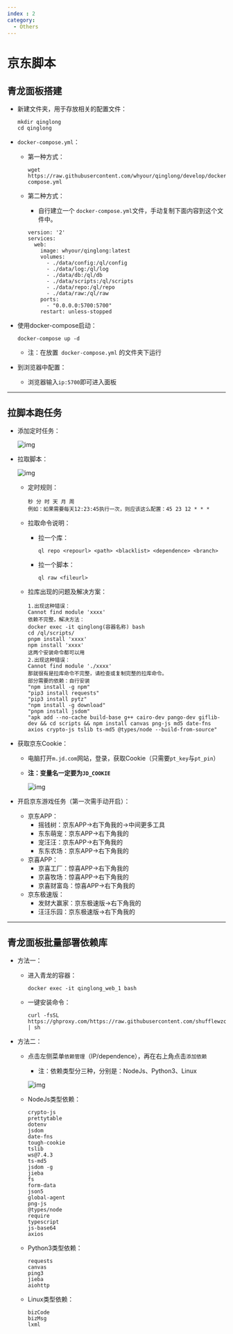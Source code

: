 ```yaml
---
index : 2
category: 
  - Others
---
```


# 京东脚本

## 青龙面板搭建

- 新建文件夹，用于存放相关的配置文件：

  ```shell
  mkdir qinglong
  cd qinglong
  ```

- `docker-compose.yml`：

  - 第一种方式：

    ```shell
    wget https://raw.githubusercontent.com/whyour/qinglong/develop/docker-compose.yml
    ```

  - 第二种方式：

    - 自行建立一个 ` docker-compose.yml `文件，手动复制下面内容到这个文件中。

    ```shel
    version: '2'
    services:
      web:
        image: whyour/qinglong:latest
        volumes:
          - ./data/config:/ql/config
          - ./data/log:/ql/log
          - ./data/db:/ql/db
          - ./data/scripts:/ql/scripts
          - ./data/repo:/ql/repo
          - ./data/raw:/ql/raw
        ports:
          - "0.0.0.0:5700:5700"
        restart: unless-stopped
    ```

- 使用docker-compose启动：

  ```shell
  docker-compose up -d
  ```

  - 注：在放置` docker-compose.yml` 的文件夹下运行

- 到浏览器中配置：

  - 浏览器输入`ip:5700`即可进入面板

---


## 拉脚本跑任务

- 添加定时任务：

  ![img](https://raw.githubusercontent.com/CoderWDD/myImages/main/blog_images/20211216184720.png)

- 拉取脚本：

  ![img](https://raw.githubusercontent.com/CoderWDD/myImages/main/blog_images/20211216185453.png)

  - 定时规则：

    ```
    秒 分 时 天 月 周
    例如：如果需要每天12:23:45执行一次，则应该这么配置：45 23 12 * * *
    ```

  - 拉取命令说明：

    - 拉一个库：

      ```shell
      ql repo <repourl> <path> <blacklist> <dependence> <branch>
      ```

    - 拉一个脚本：

      ```
      ql raw <fileurl>
      ```

  - 拉库出现的问题及解决方案：

    ```
    1.出现这种错误：
    Cannot find module 'xxxx'
    依赖不完整，解决方法：
    docker exec -it qinglong(容器名称) bash
    cd /ql/scripts/
    pnpm install 'xxxx'
    npm install 'xxxx'
    这两个安装命令都可以用
    2.出现这种错误：
    Cannot find module './xxxx'
    那就很有是拉库命令不完整，请检查或复制完整的拉库命令。
    部分需要的依赖：自行安装
    "npm install -g npm"
    "pip3 install requests"
    "pip3 install pytz"
    "npm install -g download"
    "pnpm install jsdom"
    "apk add --no-cache build-base g++ cairo-dev pango-dev giflib-dev && cd scripts && npm install canvas png-js md5 date-fns axios crypto-js tslib ts-md5 @types/node --build-from-source"
    ```

- 获取京东Cookie：

  - 电脑打开`m.jd.com`网站，登录，获取Cookie（只需要`pt_key`与`pt_pin`）

  - **注：变量名一定要为`JD_COOKIE`**

    ![img](https://raw.githubusercontent.com/CoderWDD/myImages/main/blog_images/20211216190257.png)

- 开启京东游戏任务（第一次需手动开启）：
  - 京东APP：
    - 摇钱树：京东APP→右下角我的→中间更多工具
    - 东东萌宠：京东APP→右下角我的
    - 宠汪汪：京东APP→右下角我的
    - 东东农场：京东APP→右下角我的
  - 京喜APP：
    - 京喜工厂：惊喜APP→右下角我的
    - 京喜牧场：惊喜APP→右下角我的
    - 京喜财富岛：惊喜APP→右下角我的
  - 京东极速版：
    - 发财大赢家：京东极速版→右下角我的
    - 汪汪乐园：京东极速版→右下角我的

---

## 青龙面板批量部署依赖库

- 方法一：

  - 进入青龙的容器：

    ```shell
    docker exec -it qinglong_web_1 bash
    ```

  - 一键安装命令：

    ```
    curl -fsSL https://ghproxy.com/https://raw.githubusercontent.com/shufflewzc/QLDependency/main/Shell/QLOneKeyDependency.sh | sh
    ```

- 方法二：

  - 点击左侧菜单`依赖管理`（IP/dependence），再在右上角点击`添加依赖`

    - 注：依赖类型分三种，分别是：NodeJs、Python3、Linux

    ![img](https://raw.githubusercontent.com/CoderWDD/myImages/main/blog_images/20220413101255.png)

  - NodeJs类型依赖：

    ```shell
    crypto-js
    prettytable
    dotenv
    jsdom
    date-fns
    tough-cookie
    tslib
    ws@7.4.3
    ts-md5
    jsdom -g
    jieba
    fs
    form-data
    json5
    global-agent
    png-js
    @types/node
    require
    typescript
    js-base64
    axios
    ```

  - Python3类型依赖：

    ```shell
    requests
    canvas  
    ping3
    jieba
    aiohttp
    ```

  - Linux类型依赖：

    ```shell
    bizCode
    bizMsg  
    lxml
    ```

    
